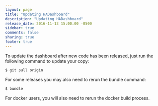 ```yaml
---
layout: page
title: "Updating HADashboard"
description: "Updating HADashboard"
release_date: 2016-11-13 15:00:00 -0500
sidebar: true
comments: false
sharing: true
footer: true
---
```


To update the dashboard after new code has been released, just run the following command to update your copy:

```bash
$ git pull origin
```

For some releases you may also need to rerun the bundle command:
``` bash
$ bundle
```

For docker users, you will also need to rerun the docker build process.
